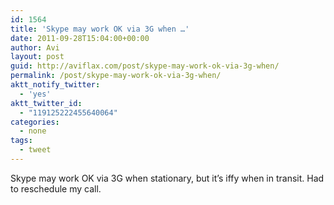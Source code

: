 ```yaml
---
id: 1564
title: 'Skype may work OK via 3G when …'
date: 2011-09-28T15:04:00+00:00
author: Avi
layout: post
guid: http://aviflax.com/post/skype-may-work-ok-via-3g-when/
permalink: /post/skype-may-work-ok-via-3g-when/
aktt_notify_twitter:
  - 'yes'
aktt_twitter_id:
  - "119125222455640064"
categories:
  - none
tags:
  - tweet
---
```

Skype may work OK via 3G when stationary, but it’s iffy when in transit. Had to reschedule my call.